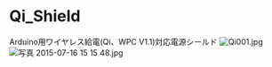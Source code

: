 # Qi_Shield
Arduino用ワイヤレス給電(Qi、WPC V1.1)対応電源シールド
![Qi001.jpg](https://qiita-image-store.s3.amazonaws.com/0/86430/8f100f6e-60cf-c1ea-0320-6dfe397f41a9.jpeg "Qi001.jpg")![写真 2015-07-16 15 15 48.jpg](https://qiita-image-store.s3.amazonaws.com/0/86430/00f9c9be-24e1-45ae-1fed-bf2f99a2daf4.jpeg "写真 2015-07-16 15 15 48.jpg")
